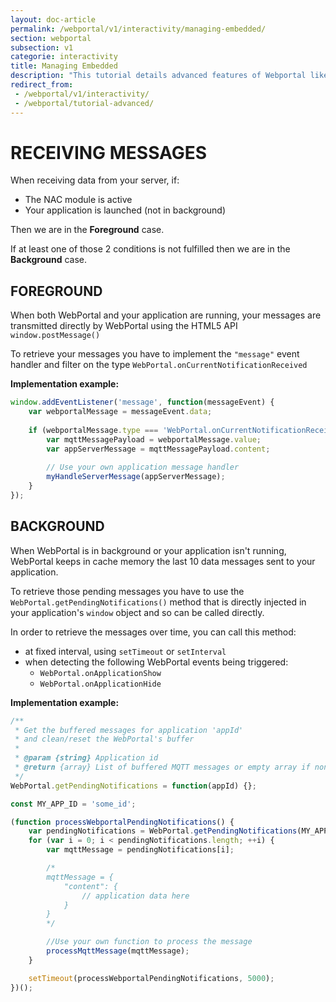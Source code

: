 ```yaml
---
layout: doc-article
permalink: /webportal/v1/interactivity/managing-embedded/
section: webportal
subsection: v1
categorie: interactivity
title: Managing Embedded
description: "This tutorial details advanced features of Webportal like interacting with embedded software."
redirect_from:
 - /webportal/v1/interactivity/
 - /webportal/tutorial-advanced/
---
```



# RECEIVING MESSAGES

When receiving data from your server, if:

- The NAC module is active
- Your application is launched (not in background)

Then we are in the **Foreground** case.

If at least one of those 2 conditions is not fulfilled then we are in the **Background** case.

## FOREGROUND

When both WebPortal and your application are running, your messages are transmitted directly by WebPortal using the HTML5 API `window.postMessage()`

To retrieve your messages you have to implement the `"message"` event handler and filter on the type `WebPortal.onCurrentNotificationReceived`


**Implementation example:**
```javascript
window.addEventListener('message', function(messageEvent) {
	var webportalMessage = messageEvent.data;
	
	if (webportalMessage.type === 'WebPortal.onCurrentNotificationReceived') {
	    var mqttMessagePayload = webportalMessage.value;
	    var appServerMessage = mqttMessagePayload.content;
	
	    // Use your own application message handler
	    myHandleServerMessage(appServerMessage);
	}
});
```

## BACKGROUND

When WebPortal is in background or your application isn't running, WebPortal keeps in cache memory the last 10 data messages sent to your application.

To retrieve those pending messages you have to use the `WebPortal.getPendingNotifications()` method that is directly injected in your application's `window` object and so can be called directly.

In order to retrieve the messages over time, you can call this method:

- at fixed interval, using `setTimeout` or `setInterval`
- when detecting the following WebPortal events being triggered:
	+ `WebPortal.onApplicationShow`  
	+ `WebPortal.onApplicationHide`


**Implementation example:**

```javascript
/**
 * Get the buffered messages for application 'appId'
 * and clean/reset the WebPortal's buffer
 * 
 * @param {string} Application id
 * @return {array} List of buffered MQTT messages or empty array if none
 */
WebPortal.getPendingNotifications = function(appId) {};

const MY_APP_ID = 'some_id';

(function processWebportalPendingNotifications() {
	var pendingNotifications = WebPortal.getPendingNotifications(MY_APP_ID);
	for (var i = 0; i < pendingNotifications.length; ++i) {
		var mqttMessage = pendingNotifications[i];

		/*
		mqttMessage = {
			"content": {
				// application data here
			}
		}
		*/

		//Use your own function to process the message
		processMqttMessage(mqttMessage);
	}

	setTimeout(processWebportalPendingNotifications, 5000);
})();
```